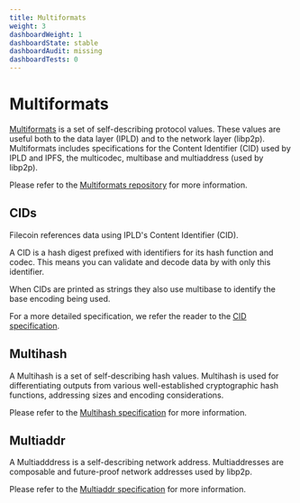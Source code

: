 ```yaml
---
title: Multiformats
weight: 3
dashboardWeight: 1
dashboardState: stable
dashboardAudit: missing
dashboardTests: 0
---
```


# Multiformats

[Multiformats](https://multiformats.io/) is a set of self-describing protocol values. These values are useful both to the data layer (IPLD) and to the network layer (libp2p). Multiformats includes specifications for the Content Identifier (CID) used by IPLD and IPFS, the multicodec, multibase and multiaddress (used by libp2p).

Please refer to the [Multiformats repository](https://github.com/multiformats) for more information.

## CIDs

Filecoin references data using IPLD's Content Identifier (CID).

A CID is a hash digest prefixed with identifiers for its hash function and codec. This means you can validate and decode data by with only this identifier.

When CIDs are printed as strings they also use multibase to identify the base encoding being used.

For a more detailed specification, we refer the reader to the
[CID specification](https://github.com/multiformats/cid).

## Multihash

A Multihash is a set of self-describing hash values. Multihash is used for differentiating outputs from various well-established cryptographic hash functions, addressing sizes and encoding considerations.

Please refer to the [Multihash specification](https://github.com/multiformats/multihash) for more information.

## Multiaddr

A Multiadddress is a self-describing network address. Multiaddresses are composable and future-proof network addresses used by libp2p.

Please refer to the [Multiaddr specification](https://github.com/multiformats/multiaddr) for more information.
